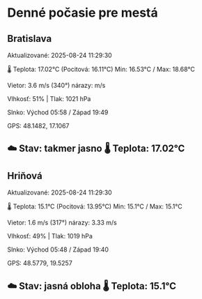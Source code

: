 ﻿# Denné počasie pre mestá

## Bratislava
Aktualizované: 2025-08-24 11:29:30

🌡️ Teplota: 17.02°C 
(Pocitová: 16.11°C)
Min: 16.53°C / Max: 18.68°C

Vietor: 3.6 m/s    (340°) 
nárazy:  m/s

Vlhkosť: 51% | Tlak: 1021 hPa

Slnko: Východ 05:58 / Západ 19:49

GPS: 48.1482, 17.1067

☁️ Stav: takmer jasno        🌡️ Teplota: 17.02°C
---

## Hriňová
Aktualizované: 2025-08-24 11:29:30

🌡️ Teplota: 15.1°C 
(Pocitová: 13.95°C)
Min: 15.1°C / Max: 15.1°C

Vietor: 1.6 m/s (317°)
nárazy: 3.33 m/s

Vlhkosť: 49% | Tlak: 1019 hPa

Slnko: Východ 05:48 / Západ 19:40

GPS: 48.5779, 19.5257

☁️ Stav: jasná obloha        🌡️ Teplota: 15.1°C
---
